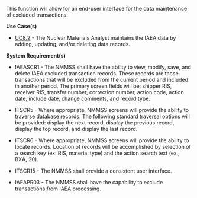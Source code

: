 This function will allow for an end-user interface for the data maintenance of excluded transactions.

**Use Case(s)**

- <a href="https://dev.azure.com/Link-Technologies/NMMSS%20Requirements/_workitems/edit/458/" target="_blank">UC8.2</a> - The Nuclear Materials Analyst maintains the IAEA data by adding, updating, and/or deleting data records.

**System Requirement(s)**

- IAEASCR1 - The NMMSS shall have the ability to view, modify, save, and delete IAEA excluded transaction records. These records are those transactions that will be excluded from the current period and included in another period. The primary screen fields will be: shipper RIS, receiver RIS, transfer number, correction number, action code, action date, include date, change comments, and record type.

- ITSCR5 - Where appropriate, NMMSS screens will provide the ability to traverse database records. The following standard traversal options will be provided: display the next record, display the previous record, display the top record, and display the last record.

- ITSCR6 - Where appropriate, NMMSS screens will provide the ability to locate records. Location of records will be accomplished by selection of a search key (ex: RIS, material type) and the action search text (ex., BXA, 20).

- ITSCR15 - The NMMSS shall provide a consistent user interface.

- IAEAPR03 - The NMMSS shall have the capability to exclude transactions from IAEA processing.